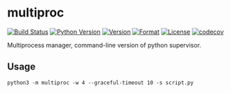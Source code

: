 # multiproc

[![Build Status](https://travis-ci.com/guyingbo/multiproc.svg?branch=master)](https://travis-ci.com/guyingbo/multiproc)
[![Python Version](https://img.shields.io/pypi/pyversions/multiproc.svg)](https://pypi.python.org/pypi/multiproc)
[![Version](https://img.shields.io/pypi/v/multiproc.svg)](https://pypi.python.org/pypi/multiproc)
[![Format](https://img.shields.io/pypi/format/multiproc.svg)](https://pypi.python.org/pypi/multiproc)
[![License](https://img.shields.io/pypi/l/multiproc.svg)](https://pypi.python.org/pypi/multiproc)
[![codecov](https://codecov.io/gh/guyingbo/multiproc/branch/master/graph/badge.svg)](https://codecov.io/gh/guyingbo/multiproc)

Multiprocess manager, command-line version of python supervisor.

## Usage

~~~
python3 -m multiproc -w 4 --graceful-timeout 10 -s script.py
~~~


